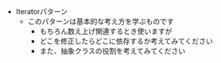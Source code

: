 - Iteratorパターン
  - このパターンは基本的な考え方を学ぶものです
    - もちろん数え上げ関連するとき使いますが
    - どこを修正したらどこに依存するか考えてみてください
    - また、抽象クラスの役割を考えてみてください